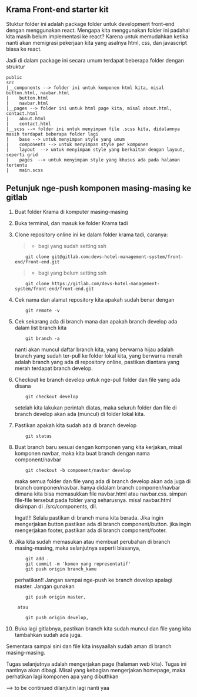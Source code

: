 ## Krama Front-end starter kit
Stuktur folder ini adalah package folder untuk development front-end dengan menggunakan react.
Mengapa kita menggunakan folder ini padahal kita masih belum implementasi ke react? Karena untuk memudahkan ketika nanti akan memigrasi pekerjaan kita yang asalnya html, css, dan javascript biasa ke react.

Jadi di dalam package ini secara umum terdapat beberapa folder dengan struktur
```
public
src
|__components --> folder ini untuk komponen html kita, misal button.html, navbar.html
|    button.html
|    navbar.html
|__pages --> folder ini untuk html page kita, misal about.html, contact.html
|    about.html
|    contact.html
|__scss --> folder ini untuk menyimpan file .scss kita, didalamnya masih terdapat beberapa folder lagi
|    base --> untuk menyimpan style yang umum
|    components --> untuk menyimpan style per komponen
|    layout  --> untuk menyimpan style yang berkaitan dengan layout, seperti grid
|    pages  --> untuk menyimpan style yang khusus ada pada halaman tertentu
|    main.scss
```

## Petunjuk nge-push komponen masing-masing ke gitlab
1. Buat folder Krama di komputer masing-masing
2. Buka terminal, dan masuk ke folder Krama tadi
3. Clone repository online ini ke dalam folder krama tadi, caranya:
    >- bagi yang sudah setting ssh
    ```
        git clone git@gitlab.com:devs-hotel-management-system/front-end/front-end.git
    ```
    >- bagi yang belum setting ssh
    ```
        git clone https://gitlab.com/devs-hotel-management-system/front-end/front-end.git
    ```
4. Cek nama dan alamat repository kita apakah sudah benar dengan
    ```
        git remote -v
    ```
5. Cek sekarang ada di branch mana dan apakah branch develop ada dalam list branch kita
    ```
        git branch -a
    ```
    nanti akan muncul daftar branch kita, 
    yang berwarna hijau adalah branch yang sudah ter-pull ke folder lokal kita, 
    yang berwarna merah adalah branch yang ada di repository online, pastikan diantara yang merah terdapat branch develop.
6. Checkout ke branch develop untuk nge-pull folder dan file yang ada disana
    ```
        git checkout develop
    ```
    setelah kita lakukan perintah diatas, maka seluruh folder dan file di branch develop akan ada (muncul) di folder lokal kita.
7. Pastikan apakah kita sudah ada di branch develop
    ```
        git status
    ```
8. Buat branch baru sesuai dengan komponen yang kita kerjakan, misal komponen navbar, maka kita buat branch dengan nama component/navbar
    ```
        git checkout -b component/navbar develop
    ```
    maka semua folder dan file yang ada di branch develop akan ada juga di branch componen/navbar.
    hanya didalam branch componen/navbar dimana kita bisa memasukkan file navbar.html atau navbar.css.
    simpan file-file tersebut pada folder yang seharusnya. misal navbar.html disimpan di ./src/components, dll.
    
    Ingat!!!
    Selalu pastikan di branch mana kita berada. Jika ingin mengerjakan button pastikan ada di branch component/button. jika ingin mengerjakan footer, pastikan ada di branch component/footer. 
9. Jika kita sudah memasukan atau membuat perubahan di branch masing-masing, maka selanjutnya seperti biasanya,
    ```
        git add .
        git commit -m 'komen yang representatif'
        git push origin branch_kamu 
    ```
    perhatikan!! Jangan sampai nge-push ke branch develop apalagi master. Jangan gunakan
    ```
        git push origin master, 
    ```
        atau
    ```
        git push origin develop,
    ```
10. Buka lagi gitlabnya, pastikan branch kita sudah muncul dan file yang kita tambahkan sudah ada juga.

Sementara sampai sini dan file kita insyaallah sudah aman di branch masing-masing.



Tugas selanjutnya adalah mengerjakan page (halaman web kita). Tugas ini nantinya akan dibagi. 
Misal yang kebagian mengerjakan homepage, maka perhatikan lagi komponen apa yang dibuthkan

--> to be continued dilanjutin lagi nanti yaa